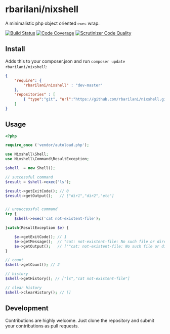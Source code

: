rbarilani/nixshell
==================

A minimalistic php object oriented ```exec``` wrap.

[![Build Status](https://travis-ci.org/rbarilani/nixshell.svg)](https://travis-ci.org/rbarilani/nixshell)
[![Code Coverage](https://scrutinizer-ci.com/g/rbarilani/nixshell/badges/coverage.png)](https://scrutinizer-ci.com/g/rbarilani/nixshell)
[![Scrutinizer Code Quality](https://scrutinizer-ci.com/g/rbarilani/nixshell/badges/quality-score.png)](https://scrutinizer-ci.com/g/rbarilani/nixshell)

## Install

Adds this to your composer.json and run ```composer update rbarilani/nixshell```:

```json
{
    "require": {
        "rbarilani/nixshell" : "dev-master"
    },
    "repositories" : [
        { "type":"git", "url":"https://github.com/rbarilani/nixshell.git" }
    ]
}   
```

## Usage

```php
<?php

require_once ('vendor/autoload.php');

use Nixshell\Shell;
use Nixshell\Command\ResultException;

$shell  = new Shell();

// successful command
$result = $shell->exec('ls');

$result->getExitCode(); // 0
$result->getOutput();   // ["dir1","dir2","etc"]


// unsuccessful command
try {
    $shell->exec('cat not-existent-file');

}catch(ResultException $e) {

    $e->getExitCode(); // 1
    $e->getMessage();  // "cat: not-existent-file: No such file or directory (executed:'cat not-existent-file', exit code:1)"
    $e->getOutput();   // [""cat: not-existent-file: No such file or directory"]
}

// count 
$shell->getCount(); // 2

// history
$shell->getHistory(); // ["ls","cat not-existent-file"]

// clear history
$shell->clearHistory(); // []

```

## Development

Contributions are highly welcome.
Just clone the repository and submit your contributions as pull requests.

